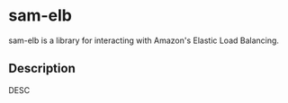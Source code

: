 # sam-elb

sam-elb is a library for interacting with Amazon's Elastic Load Balancing.

## Description

DESC


